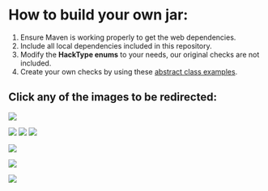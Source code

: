 # How to build your own jar:
1. Ensure Maven is working properly to get the web dependencies.
2. Include all local dependencies included in this repository.
3. Modify the <b>HackType enums</b> to your needs, our original checks are not included.
4. Create your own checks by using these <a href="https://github.com/CheatSolutions/Vacan-AntiCheat/blob/main/src/main/java/com/vagdedes/spartan/abstraction/check/example">abstract class examples</a>.
## Click any of the images to be redirected:
<a href="https://builtbybit.com/resources/bundle/730/"><img src="https://vagdedes.com/.images/vacan/banner.png"></a>

<a href="https://github.com/CheatSolutions/Important-Information/tree/main/documentation"><img src="https://vagdedes.com/.images/spartan/long_1.png"></a>
<a href="https://github.com/CheatSolutions/Important-Information/tree/main/documentation"><img src="https://vagdedes.com/.images/spartan/long_2.png"></a>
<a href="https://github.com/CheatSolutions/Important-Information/tree/main/documentation"><img src="https://vagdedes.com/.images/spartan/long_3.png"></a>

<a href="https://github.com/Vagdedes/Spartan-AntiCheat/tree/main/src/documentation"><img src="https://vagdedes.com/.images/vacan/simple.png"></a>

<a href="https://www.vagdedes.com/discord"><img src="https://vagdedes.com/.images/vacan/support.png"></a>

<a href="https://namemc.com/server/minecraft.vacan.idealistic.ai"><img src="https://vagdedes.com/.images/spartan/test_alternative.png"></a>
